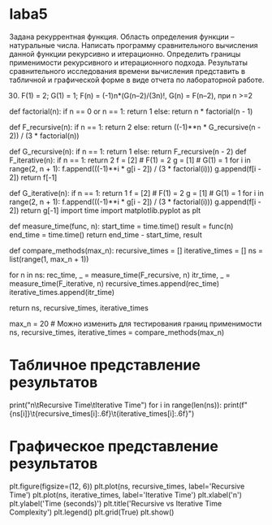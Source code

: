 # laba5
Задана рекуррентная функция. Область определения функции – натуральные числа.
Написать программу сравнительного вычисления данной функции рекурсивно и итерационно.
Определить границы применимости рекурсивного и итерационного подхода.
Результаты сравнительного исследования времени вычисления представить в табличной и графической форме в виде отчета по лабораторной работе.


30.	F(1) = 2; G(1) = 1; F(n) = (-1)n*(G(n–2)/(3n)!, G(n) = F(n–2), при n >=2


def factorial(n):
    if n == 0 or n == 1:
        return 1
    else:
        return n * factorial(n - 1)

def F_recursive(n):
    if n == 1:
        return 2
    else:
        return ((-1)**n * G_recursive(n - 2)) / (3 * factorial(n))

def G_recursive(n):
    if n == 1:
        return 1
    else:
        return F_recursive(n - 2)
def F_iterative(n):
    if n == 1:
        return 2
    f = [2]  # F(1) = 2
    g = [1]  # G(1) = 1
    for i in range(2, n + 1):
        f.append(((-1)**i * g[i - 2]) / (3 * factorial(i)))
        g.append(f[i - 2])
    return f[-1]

def G_iterative(n):
    if n == 1:
        return 1
    f = [2]  # F(1) = 2
    g = [1]  # G(1) = 1
    for i in range(2, n + 1):
        f.append(((-1)**i * g[i - 2]) / (3 * factorial(i)))
        g.append(f[i - 2])
    return g[-1]
import time
import matplotlib.pyplot as plt

def measure_time(func, n):
    start_time = time.time()
    result = func(n)
    end_time = time.time()
    return end_time - start_time, result

def compare_methods(max_n):
    recursive_times = []
    iterative_times = []
    ns = list(range(1, max_n + 1))
    
for n in ns:
        rec_time, _ = measure_time(F_recursive, n)
        itr_time, _ = measure_time(F_iterative, n)
        recursive_times.append(rec_time)
        iterative_times.append(itr_time)
    
return ns, recursive_times, iterative_times

max_n = 20  # Можно изменить для тестирования границ применимости
ns, recursive_times, iterative_times = compare_methods(max_n)

# Табличное представление результатов
print("n\tRecursive Time\tIterative Time")
for i in range(len(ns)):
    print(f"{ns[i]}\t{recursive_times[i]:.6f}\t{iterative_times[i]:.6f}")

# Графическое представление результатов
plt.figure(figsize=(12, 6))
plt.plot(ns, recursive_times, label='Recursive Time')
plt.plot(ns, iterative_times, label='Iterative Time')
plt.xlabel('n')
plt.ylabel('Time (seconds)')
plt.title('Recursive vs Iterative Time Complexity')
plt.legend()
plt.grid(True)
plt.show()
